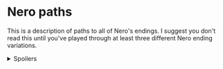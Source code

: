 # Nero paths <!-- omit in toc -->

This is a description of paths to all of Nero's endings.
I suggest you don't read this until you've played through
at least three different Nero ending variations.

<details>
  <summary>Spoilers</summary>

- [1st Floor](#1st-floor)
  - [1st Floor Moods](#1st-floor-moods)
  - [1st Floor Easy Escape](#1st-floor-easy-escape)
  - [1st Floor Bad Ending: Caged](#1st-floor-bad-ending-caged)
  - [1st Floor Hard Escape](#1st-floor-hard-escape)
  - [1st Floor Challenge Ending: Broken](#1st-floor-challenge-ending-broken)
- [2nd Floor](#2nd-floor)
  - [2nd Floor Easy Escape](#2nd-floor-easy-escape)
  - [2nd Floor Hard Escape](#2nd-floor-hard-escape)

Are you sure you want to see this?
Nero's story has many hints for all the endings,
and this description reveals many things that are
probably more fun to discover yourself.

<details>
  <summary>Yes, spoil me</summary>

## 1st Floor
- There are two solutions to the 1st floor: Easy and Hard.
- Hard requires doing the right things before Ivex leaves.
- Easy is available after Ivex leaves, if the player misses the Hard solution.

### 1st Floor Moods
Nero has 6 different moods when interacting with Ivex, and one more mood
after escaping the cross.
The moods are mostly flavor, affecting many descriptions.
There are only a few paths that require specific moods.
<details>
   <summary>Full description</summary>

- Nero's initial choice is 3 options that converge on Ivex Intro, but each
  option gets there in a different mood/state: `normal`, `naked`, `abused`.
- (1) `normal` is the baseline mood.
- (2) `naked` is triggered when Ivex removes Nero's clothes.
  - `naked` is one of the initial choices, and it can also happen at
    several other points.
  - Nero is always `naked` before Ivex leaves.
  - Becoming `naked` also asks barbs/smooth. There are 4 variants:
    Mica, Pevhin, and a skip option if the player's already
    already seen Mica or Pevhin's story in a previous playthrough.
- (3) `abused` is triggered when Ivex punches Nero's balls.
  - `abused` is one of the initial options, and it can also happen at
    several other points.
  - `abused` can be false when Ivex leaves.
- (4) `tough` is triggered by some choices after `abused`.
  - Nero decides he's not going to cave in to abuse.
  - This changes the text in several places, but doesn't change any paths.
- (5) `subby` is triggered by particular dialog choices.
  - Nero decides he wants to be, or pretend to be, an apprentice.
  - `subby` is needed for reaching one ending.
- (6) `candleHorny` is triggered when the candle has been lit long enough,
  and it goes away when the candle is snuffed or disabled.
  - Nero is not thinking clearly. Everything is affected.
- (7) `extraHorny` is triggered when Nero escapes the cross on
    the easy path.
  - Nero is continually distracted by his unnaturally erect cock.
  - `extraHorny` is normally false after doing the hard escape,
    but there are optional actions that can trigger it anyway.

</details>

### 1st Floor Easy Escape
The easy solution is 3 steps that can be done before or after Ivex leaves,
and 1 step done after he leaves.

It's a simple set of choices and actions.
The game strongly nudges the player in the right direction.

A player will probably find this on their 1st or 2nd playthrough.

<details>
   <summary>Full description</summary>

- At the Ivex-gone restart point, Nero is bound to the cross,
  and the candle relights itself.
- Most actions at this point are not useful.
  They're either teases, or they provide
  hints for the next attempt at the 1st Floor Hard solution.
- 2 looks or 1 action will trigger `candleHorny`.
- 4 looks or 2 actions will take the candle to near-max.
- At near-max, the next look or action will take candle to max,
  which forces the final choice.
- These actions can be done earlier, or can be done here:
  - (1-A) Try casting any spell.
  - (2-A) Cast mage-sight.
  - (3-L) See the energy web of the crystals with mage-sight.
    - If `candleHorny`, looking at the mirror is enough.
- (4-A) When the candle is at max, and Nero has seen the crystal
  energy web with mage-sight, struggling will disrupt the grav crystals.
  - Anything other than struggling will fail.
  - This is basically a 50/50 choice if the player misses the hints.
  - On failure, Nero is overwhelmed by lust, and Ivex returns.
    - Bad Ending: Tamed Mild - cooperate
    - Bad Ending: Tamed Harsh - resist
- After disrupting the grav crystals, there's a choice between
  getting the letter opener or the candle.
  Both options succeed. There's no trap here.
- If the mirror is tapped, it will get broken,
  making it unavailable on the 2nd Floor,
  and making the 2nd Floor Easy solution unavailable.

</details>

### 1st Floor Bad Ending: Caged
There are two Caged endings, which can happen after Nero
escapes the cross.

Caged Mild is always reachable from
the Ivex-gone restart point.

Caged Harsh is meant to be a little tricky,
and it might require restarting from the beginning.
There's a hint about it in the Archives.

<details>
   <summary>Full description</summary>

- Bad Ending: Caged Mild - paw off before leaving.
- Bad Ending: Caged Harsh - use wand before leaving.
  - This requires asking Ivex about the wand,
    which can be done when the Sprite wants touch or password.

</details>

### 1st Floor Hard Escape
The hard solution is ~11 steps that must be done before Ivex leaves.
It's designed to be unlikely to be found on the
1st playthrough, but not too hard to find after a few more playthroughs.

It's basically an information puzzle. There are a lot of things to look at
and poke at, but many of them are red herrings, and there's only a limited
amount of time to do the right sequence of actions.

Whenever a player does the easy solution, they can learn a few more steps
of the hard solution. They're likely to know the whole solution by
the 4th or 5th playthrough.

<details>
   <summary>Full description</summary>

- (1) Try casting any non-attack spell
  - Attack closes some conversation paths, which means there isn't enough
    time to do everything else.
  - It might take a few playthroughs to understand the effects of attack,
    but most players will probably avoid doing attack after it fails once.
- (2) Cast mage-sight.
- (3) Tap the mirror to get the Sprite.
  - This step isn't obvious, but it's unlikely to be missed.
- Player will probably be here on 1st - 2rd playthrough.
- (4*) Look at the bottle, examine the glyphs.
  - This can be done earlier.
  - This is the only step that's just a look, not an action.
  - After a spell is cast, the player can also do (6) at the same time,
    saving a look.
- (5) Ask the Sprite to contact the bottle.
- Sprite now asks for device name.
- (6) Ask Ivex about the bottle to get the name.
  - This can sometimes be done at the same time as (4-L*), saving a look.
  - If Ivex has left, this will need another playthrough.
    But if the player is here on the 2nd playthrough, they've probably looked
    at the bottle early enough to have time to ask Ivex. So this probably
    doesn't need another playthrough.
- (7) Ask the Sprite to contact the bottle again.
- Sprite now asks Nero to touch its hole.
- (8) Ask Ivex about the penguin, when he's receptive.
  - This is a little tricky. There are several red herrings. It's possible
    that Ivex will leave before the player finds this.
  - If Ivex leaves, the Easy escape gives the player plenty of time to find
    hints to the hole.
  - "Ivex receptive" is also a little tricky. There are hints to it,
    but it might take a few tries to understand that an attack spell makes
    this impossible.
- Player will probably be here on 1st - 4th playthrough.
- Sprite asks Nero for password, misinterprets something Nero said as the
  password, and puts Nero on hold.
- (9) Tell Sprite quiet, to get out of hold.
- (10) Guess any password.
- (11) Ask Ivex about the snow globe.
  - There are two varieties of this: `candleHorny` and not.
  - When `candleHorny`, player has to ask about the snow globe twice.
    - There's a small trick here. There are two look paths to the snow globe,
      and after the first ask, the shorter path is unavailable.
  - When not `candleHorny`, asking about the snow globe is only
    available after asking one passwords (not counting the initial
    automatic mistake), and it's no longer available after asking two.
  - The player is very unlikely to get this step right on 1st playthrough.
    There's no hint about this before all the other steps are fulfilled,
    and there are many other possible passwords.
  - If the player gets here, but doesn't succeed before Ivex leaves,
    the Easy escape automatically tells the player the right password.
- Player will probably be here on 2nd - 5th playthrough.
- The password is a big tease:
  - There's a moment when it seems like it might succeed,
    and then it becomes a big failure.
  - Player goes through another section that feels like "crap, another
    obstacle, what else do I have to do to get past this."
  - But this turns out to actually work anyway. Nero is free.
- The mirror is saved. It can be taken to the 2nd Floor and used there.

</details>

### 1st Floor Challenge Ending: Broken
This is the challenge ending on the first floor.
It's meant to be hard to find, but not impossible.
It will probably require careful exploration and understanding of
most of Nero's paths. There are subtle clues to it in various places,
and the Archives will give subtle hints.

<details>
   <summary>Full description</summary>

- You must have seen Mica already in other playthroughs.
- Pick the neutral or abused start. (Do not cast Endgame).
- Follow the dialog branches to becoming an apprentice.
- When Ivex removes Nero's clothes, use the 3rd option.
- Make sure to ask about the wand before Ivex leaves.
- Finish the hard escape *before* becoming horny.
  - This is fairly tight timing, it might take a few tries
    to find a path that works.
- Use the wand.

</details>

## 2nd Floor
Under construction. This is the tentative plan, not implemented yet.

There are two solutions to the 2nd floor: Easy and Hard.

### 2nd Floor Easy Escape
The easy solution requires doing the 1st Floor Hard Escape.
It has 4 steps, and it's very easy, basically a reward for
finding 1st Floor Hard.

<details>
   <summary>Full description</summary>

- Player has done 1st Floor Hard. Nero escaped 1st floor and has the mirror.
- (1) Read spellbook to find out about gems and the teleport spell.
- (2) Use mirror and poltergeist device in lion room to immobilize lion.
  The lion doesn't stay immobilized, but you can repeat it forever.
- (3) Get a blank gem from the lion room.
- (4) Energize the gem with teleport.
- (5) Teleport out.

</details>

### 2nd Floor Hard Escape
The hard solution has 14 steps.
It's basically a clockwork timing puzzle.
It's a little tricky, but there are several retryable loops,
so it's pretty forgiving.

The bad endings here don't have much warning, but once a player has
reached a bad ending, it's pretty obvious how to avoid it on the
next playthrough.

The player will probably need a few playthroughs to get this right.
The choices are pretty narrow, so it's probably easier than 1st Floor Hard.

<details>
   <summary>Full description</summary>

- Nero escaped 1st floor but doesn't have the mirror.
- Nero needs the gem in the blob.
  - Nero is not going to enter the blob without a way to escape, which is
    wearing the ring.
  - The ring has a short timer:
    - Wearing it makes it glow green.
    - After one action, it glows yellow.
    - If Nero doesn't take it off when it's yellow, it turns red and locks on.
      - Bad Ending: Overwhelmed Mild - lion is not following or hunting.
      - Bad Ending: Overwhelmed Harsh - lion is following.
      - Bad Ending: Wrecked - lion is hunting.
  - Entering the blob alone will not get the gem.
    - This can be repeated, as long as the player removes the ring after.
    - After two failures, suggest doing something else.
  - Nero needs to get the lion to enter the blob with him, which distracts
    the blob enough to let Nero get the gem.
    - Nero is not able to overpower the lion.
    - Nero has to get the lion to chase him into the blob.
  - The lion has two chase modes:
    - "Follow" is slow and relentless.
      - Nero can evade the lion indefinitely in a room, and take any number
        of actions in the room.
      - Moving to another room will drop everything Nero is holding, but not
        the ring if he's wearing it.
      - The lion is not going to chase Nero into the blob.
    - "Hunt" is fast and feral:
      - After any action, Nero is forced into an adjacent room after dropping
        everything (but not the ring, if he's wearing it).
      - The lion will chase Nero into the blob.
    - TODO: getting into hunt mode is a dialog maze. Nero has to find the
      right way to confuse the lion's instructions.
    - TODO: need a timing subtlety that allows Nero to get both enthralled and
      hunted while wearing ring
  - Nero has to start the lion hunting before wearing the ring. The other
    order never works:
    - Put on ring, it turns green.
    - Start lion hunting, ring turns yellow and Nero is starting to feel stiff.
    - Any action other than removing the ring will fail to evade the lion.
      - Bad Ending: Wrecked. (and thrall is involved somehow)
  - To enter the blob with the lion:
    - Nero has to be wearing the ring, and the lion has to be hunting.
    - He can't start this in the Extraction room:
      - Start lion hunting.
      - Put on ring, it turns green, the lion hunts him into the Hallway.
      - Move back to extraction room, the ring turns yellow.
      - He now has to take off the ring, or get caught by the lion.
    - So Nero has to start in the hallway:
      - Start lion hunting.
      - Put on ring, it turns green, lion hunts him into the Extraction room.
      - Dive into the blob, lion chases him in.
  - The next problem is, the door to the Extraction room is on a timer.
    - From the Hallway, touching the gem on the door will cause it to play
      a fanfare, then open the next turn, then close the turn after.
    - This is what the statue is for.
      - Pulling down the statue will start it falling.
      - Next turn, Nero starts the lion hunting. The statue hits the door gem,
        and the door opens.
      - Nero puts on the ring, the door is still open, the lion hunts him
        into the extraction room.
  - Note: it isn't possible to escape if the player starts the lion hunting
    earlier.
    - To keep the dead-end short, Nero loses the ring entirely if he's holding
      it, not wearing it, when hunted into another room.
    - TODO: This still might be too frustrating? Add generous hints on this
      failure path, or maybe simplify the puzzle by removing the door delay
      entirely.
- This is the complete list of steps needed to escape:
  - (1) Read journal, to find out about the gem in blob.
  - (2) Look at blob, see the gem.
  - (3) Find the ring.
  - (4) Optional: Drop ring in hallway.
  - (5) Talk to lion, start lion following.
  - (6) If holding ring, wear ring, it's now green.
  - (7) Go to hallway, ring is now yellow.
  - (8) Remove ring, or pick up ring.
  - (9) Pull Ivex statue, which starts falling.
  - (10) Talk to lion, start lion in "hunt" mode. Statue falls on door.
    Door opens.
  - (11) Wear ring, it's now green. Door is open, and lion hunts Nero into
    Extraction room.
  - (12) Dive into blob, lion jumps in too.
  - (13) Lion distracts blob long enough that Nero can get the gem.
  - (14) Teleport out. Once Nero is out, he has magic back and can defuse
    the ring.
- Ways to fail
  - Wear the ring too long:
    - Bad Ending: Overwhelmed Mild - lion is not following or hunting.
    - Bad Ending: Overwhelmed Harsh - lion is following.
    - Challenge Ending: Wrecked - lion is hunting 
      (and probably Thrall is involved).
  - Lose ring while hunted:
    - Bad Ending: Hunted Mild - cooperate.
    - Bad Ending: Hunted Harsh - resist.
  - Nene of these failures has much warning before it happens,
    but once the player knows they can happen, they're easy to avoid:
    - Take off the ring as soon as it's yellow.
    - Don't activate lion hunting until everything is ready.
- So this is solvable on 1st - 4th playthrough (1st: fail 1F escape, 2nd: fail
  with ring, 3rd: fail with lion), but the timing puzzle may take several tries
  to get right.

</details>

</details>

</details>
